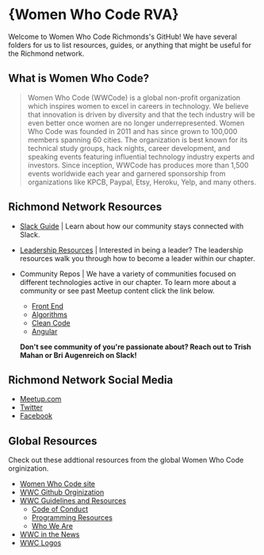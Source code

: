 # {Women Who Code RVA}

Welcome to Women Who Code Richmonds's GitHub!  We have several folders for us to list resources, guides, or anything that might be useful for the Richmond network.

## What is Women Who Code? 

>Women Who Code (WWCode) is a global non-profit organization which inspires women to excel in careers in technology. We believe that innovation is driven by diversity and that the tech industry will be even better once women are no longer underrepresented. Women Who Code was founded in 2011 and has since grown to 100,000 members spanning 60 cities. The organization is best known for its technical study groups, hack nights, career development, and speaking events featuring influential technology industry experts and investors. Since inception, WWCode has produces more than 1,500 events worldwide each year and garnered sponsorship from organizations like KPCB, Paypal, Etsy, Heroku, Yelp, and many others.


## Richmond Network Resources

* [Slack Guide](slack_guide.md) | Learn about how our community stays connected with Slack. 
* [Leadership Resources](leadership-resources/README.md) | Interested in being a leader? The leadership resources walk you through how to become a leader within our chapter. 
* Community Repos | We have a variety of communities focused on different technologies active in our chapter. To learn more about a community or see past Meetup content click the link below.   

	* [Front End](https://github.com/womenwhocoderichmond/front-end-community)
	* [Algorithms](https://github.com/womenwhocoderichmond/algorithms-community)
	* [Clean Code](https://github.com/womenwhocoderichmond/clean-code-community)
	* [Angular](https://github.com/womenwhocoderichmond/angular-community)  
	
	**Don't see community of you're passionate about? Reach out to Trish Mahan or Bri Augenreich on Slack!**

## Richmond Network Social Media
* [Meetup.com](meetup.com/Women-Who-Code-Richmond)
* [Twitter](https://twitter.com/WWCodeRichmond)
* [Facebook](https://www.facebook.com/WWCodeRichmond/)


## Global Resources
Check out these addtional resources from the global Women Who Code orginization. 

* [Women Who Code site](https://www.womenwhocode.com/)
* [WWC Github Orginization](https://github.com/WomenWhoCode)  
* [WWC Guidelines and Resources](https://github.com/WomenWhoCode/guidelines-resources)  
	* [Code of Conduct](https://github.com/WomenWhoCode/guidelines-resources/blob/master/code_of_conduct.md)
	* [Programming Resources](https://github.com/WomenWhoCode/guidelines-resources/blob/master/learn_to_program.md)
	* [Who We Are](https://github.com/WomenWhoCode/guidelines-resources/blob/master/who_we_are.md) 
* [WWC in the News](https://github.com/WomenWhoCode/WWCodeInTheNews)
* [WWC Logos](https://github.com/WomenWhoCode/WWC-Assets/tree/master/logos)
